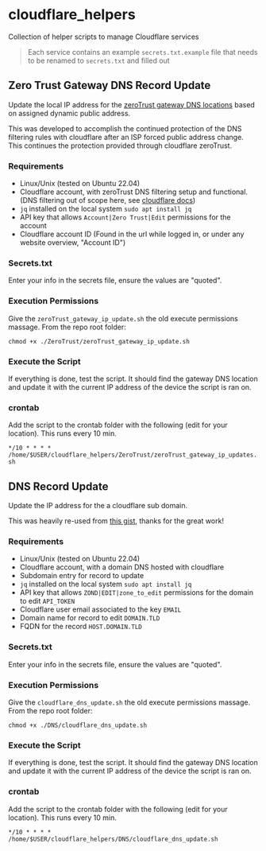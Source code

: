 # cloudflare_helpers
Collection of helper scripts to manage Cloudflare services


> Each service contains an example `secrets.txt.example` file that needs to be renamed to `secrets.txt` and filled out

## Zero Trust Gateway DNS Record Update

Update the local IP address for the [zeroTrust gateway DNS locations](https://developers.cloudflare.com/cloudflare-one/connections/connect-devices/agentless/dns/locations/) based on assigned dynamic public address.

This was developed to accomplish the continued protection of the DNS filtering rules with cloudflare after an ISP forced public address change. This continues the protection provided through cloudflare zeroTrust.

### Requirements

- Linux/Unix (tested on Ubuntu 22.04)
- Cloudflare account, with zeroTrust DNS filtering setup and functional. (DNS filtering out of scope here, see [cloudflare docs](https://developers.cloudflare.com/cloudflare-one/))
- `jq` installed on the local system `sudo apt install jq`
-  API key that allows `Account|Zero Trust|Edit` permissions for the account
- Cloudflare account ID (Found in the url while logged in, or under any website overview, "Account ID")


### Secrets.txt

Enter your info in the secrets file, ensure the values are "quoted".

### Execution Permissions

Give the `zeroTrust_gateway_ip_update.sh`  the old execute permissions massage. From the repo root folder:

`chmod +x ./ZeroTrust/zeroTrust_gateway_ip_update.sh`

### Execute the Script

If everything is done, test the script. It should find the gateway DNS location and update it with the current IP address of the device the script is ran on.

### crontab

Add the script to the crontab folder with the following (edit for your location). This runs every 10 min.

`*/10 * * * *	/home/$USER/cloudflare_helpers/ZeroTrust/zeroTrust_gateway_ip_updates.sh`


## DNS Record Update

Update the IP address for the a cloudflare sub domain.

This was heavily re-used from [this gist](https://gist.github.com/Tras2/cba88201b17d765ec065ccbedfb16d9a), thanks for the great work!


### Requirements

- Linux/Unix (tested on Ubuntu 22.04)
- Cloudflare account, with a domain DNS hosted with cloudflare
- Subdomain entry for record to update
- `jq` installed on the local system `sudo apt install jq`
-  API key that allows `ZOND|EDIT|zone_to_edit` permissions for the domain to edit `API_TOKEN`
- Cloudflare user email associated to the key `EMAIL`
- Domain name for record to edit `DOMAIN.TLD`
- FQDN for the record `HOST.DOMAIN.TLD`

### Secrets.txt

Enter your info in the secrets file, ensure the values are "quoted".

### Execution Permissions

Give the `cloudflare_dns_update.sh`  the old execute permissions massage. From the repo root folder:

`chmod +x ./DNS/cloudflare_dns_update.sh`

### Execute the Script

If everything is done, test the script. It should find the gateway DNS location and update it with the current IP address of the device the script is ran on.

### crontab

Add the script to the crontab folder with the following (edit for your location). This runs every 10 min.

`*/10 * * * *	/home/$USER/cloudflare_helpers/DNS/cloudflare_dns_update.sh`